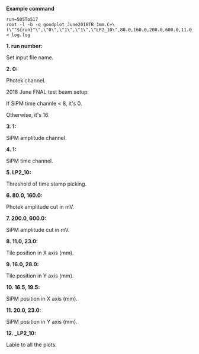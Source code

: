 **Example command** <br />

```
run=505To517
root -l -b -q goodplot_June2018TB_1mm.C+\(\""${run}"\",\"0\",\"1\",\"1\",\"LP2_10\",80.0,160.0,200.0,600.0,11.0,23.0,16.0,28.0,16.5,19.5,20.0,23.0,\"_LP2_10\"\)  > log.log

```

**1. run number:** <br />

Set input file name.

**2. 0:** <br />

Photek channel.

2018 June FNAL test beam setup:

If SiPM time channle < 8, it's 0.

Otherwise, it's 16.

**3. 1:** <br />

SiPM amplitude channel.

**4. 1:** <br />

SiPM time channel.

**5. LP2_10:** <br />

Threshold of time stamp picking.

**6. 80.0, 160.0:** <br />

Photek amplitude cut in mV.

**7. 200.0, 600.0:** <br />

SiPM amplitude cut in mV.
    
**8. 11.0, 23.0:** <br />

Tile position in X axis (mm).

**9. 16.0, 28.0:** <br />

Tile position in Y axis (mm).
    
**10. 16.5, 19.5:** <br />

SiPM position in X axis (mm).

**11. 20.0, 23.0:** <br />

SiPM position in Y axis (mm).
    
**12. _LP2_10:** <br />

Lable to all the plots.


